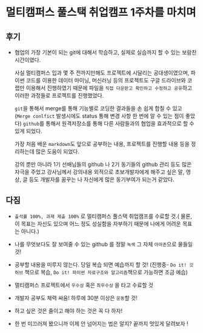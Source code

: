 # 멀티캠퍼스 풀스택 취업캠프 1주차를 마치며

## 후기
- 협업의 가장 기본이 되는 git에 대해서 학습하고, 실제로 실습까지 할 수 있는 
  보람찬 시간이였다.

  사실 멀티캠퍼스 입과 몇 주 전까지만해도 프로젝트에 시달리는 공대생이였으며, 파이썬 코드를 이용한 데이터 마이닝, 머신러닝 등의 프로젝트도 구글 드라이브와 코랩만 이용해서 진행하였기 때문에 파일을 `직접 다운받고 확인하고 수정하고 공유`하고 이러한 과정들로 프로젝트를 진행했었다.

  `git`을 통해서 merge를 통해 기능별로 코딩한 결과들을 손 쉽게 합칠 수 있고 (`Merge conlfict` 발생시에도 status 통해 변경 사항 한 번에 알 수 있는 점이 좋았다) `github`를 통해서 원격저장소를 통해 다른 사람들과의 협업을 효과적으로 할 수 있게 되었다.

  가장 처음 배운 `markdown`도 앞으로 공부하는 내용, 프로젝트를 진행할 내용 등을 정리하는데 많은 도움이 되었다.
  
  강의 뿐만 아니라 1기 선배님들의 github 나 2기 동기들의 github 관리 등도 많은 자극을 주었고 강사님께서 강의내용 외적으로 초보개발자에게 해주고 싶은 말, 영상, 글 등도 개발자를 꿈꾸는 나 자신에게 많은 동기부여가 되는거 같았다.

## 다짐

- `출석률 100%, 과제 제출 100%` 로 멀티캠퍼스 풀스택 취업캠프를 수료할 것.( 물론, 이 목표는 자신도 있으며 어느 정도 성실함을 자부하기 때문에 나에게 어려운 목표는 아니다.)

- 나를 무엇보다도 잘 보여줄 수 있는 github 를 정말 `녹색` 그 자체 `아마존`으로 물들일 것! 

- 공부할 내용을 미루지 않는다. 당일 복습 되면 예습까지 할 것! 
(진행중- `Do it! 깃허브` 책으로 복습, `Do it! 파이썬 자료구조와 알고리즘`책으로 가능하면 조금 예습)

- 멀티캠퍼스 프로젝트에서 `우수상` 혹은 `최우수상` 을 타고 수료할 것

- 개발자 공부도 체력 싸움! 하루에 30분 이상은 `운동`할 것!

- 하고 싶은 것은 줄이고  해야 하는 것은 꼭 다 하자!

- 한 번 미끄러져 봤으니까 이제 안 넘어지는 법은 알지? 끝까지 멋있게 달려보자 !
